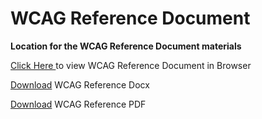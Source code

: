 # WCAG Reference Document
<b>Location for the WCAG Reference Document materials</b>

<a href="https://suffolklitlab.org/WCAG-educate"> Click Here </a> to view WCAG Reference Document in Browser

<a href= "https://suffolklitlab.org/WCAG-educate.docx"> Download</a> WCAG Reference Docx

<a href= "https://suffolklitlab.org/WCAG-rd.pdf"> Download</a> WCAG Reference PDF
